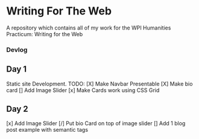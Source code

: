 # Writing For The Web
 
A repository which contains all of my work for the WPI Humanities Practicum: Writing for the Web

### Devlog

## Day 1
Static site Development. 
TODO:
[X] Make Navbar Presentable
[X] Make bio card
[] Add Image Slider
[x] Make Cards work using CSS Grid

## Day 2

[x] Add Image Slider
[/] Put bio Card on top of image slider
[] Add 1 blog post example with semantic tags